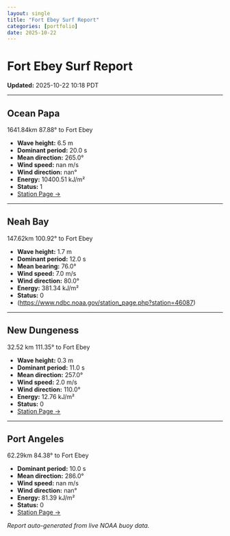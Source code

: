 ```yaml
---
layout: single
title: "Fort Ebey Surf Report"
categories: [portfolio]
date: 2025-10-22
---
```


# Fort Ebey Surf Report
**Updated:** 2025-10-22 10:18 PDT

---

## Ocean Papa 
1641.84km 87.88° to Fort Ebey
- **Wave height:** 6.5 m  
- **Dominant period:** 20.0 s  
- **Mean direction:** 265.0°  
- **Wind speed:** nan m/s  
- **Wind direction:** nan°  
- **Energy:** 10400.51 kJ/m²  
- **Status:** 1  
- [Station Page →](https://www.ndbc.noaa.gov/station_page.php?station=46246)

---

## Neah Bay 
147.62km 100.92° to Fort Ebey

- **Wave height:** 1.7 m  
- **Dominant period:** 12.0 s  
- **Mean bearing:** 76.0°  
- **Wind speed:** 7.0 m/s  
- **Wind direction:** 80.0°  
- **Energy:** 381.34 kJ/m²  
- **Status:** 0  
- (https://www.ndbc.noaa.gov/station_page.php?station=46087)

---

## New Dungeness 
32.52 km 111.35° to Fort Ebey 

- **Wave height:** 0.3 m  
- **Dominant period:** 11.0 s  
- **Mean direction:** 257.0°  
- **Wind speed:** 2.0 m/s  
- **Wind direction:** 110.0°  
- **Energy:** 12.76 kJ/m²  
- **Status:** 0  
- [Station Page →](https://www.ndbc.noaa.gov/station_page.php?station=46088)

---

## Port Angeles 
62.29km 84.38° to Fort Ebey 
- **Dominant period:** 10.0 s  
- **Mean direction:** 286.0°  
- **Wind speed:** nan m/s  
- **Wind direction:** nan°  
- **Energy:** 81.39 kJ/m²  
- **Status:** 0  
- [Station Page →](https://www.ndbc.noaa.gov/station_page.php?station=46267)

*Report auto-generated from live NOAA buoy data.*
